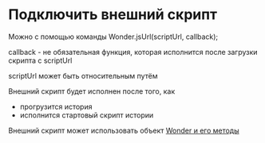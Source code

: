 # Подключить внешний скрипт

Можно с помощью команды Wonder.jsUrl(scriptUrl, callback);

callback - не обязательная функция, которая исполнится после загрузки скрипта с scriptUrl

scriptUrl может быть относительным путём

Внешний скрипт будет исполнен после того, как
- прогрузится история
- исполнится стартовый скрипт истории

Внешний скрипт может использовать объект [Wonder и его методы](WonderCommands.md)
